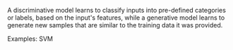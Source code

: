 
A discriminative model learns to classify inputs into pre-defined categories or labels, based on the input's features, while a generative model learns to generate new samples that are similar to the training data it was provided.

Examples: 
SVM


